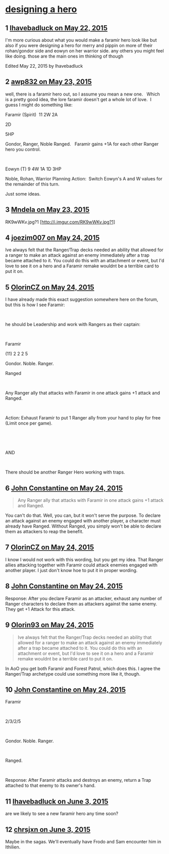 # [designing a hero](https://community.fantasyflightgames.com/topic/177659-designing-a-hero/)

## 1 [Ihavebadluck on May 22, 2015](https://community.fantasyflightgames.com/topic/177659-designing-a-hero/?do=findComment&comment=1632744)

I'm more curious about what you would make a faramir hero look like but also if you were designing a hero for merry and pippin on more of their rohan/gondor side and eowyn on her warrior side. any others you might feel like doing. those are the main ones im thinking of though

Edited May 22, 2015 by Ihavebadluck

## 2 [awp832 on May 23, 2015](https://community.fantasyflightgames.com/topic/177659-designing-a-hero/?do=findComment&comment=1633123)

well, there is a faramir hero out, so I assume you mean a new one.   Which is a pretty good idea, the lore faramir doesn't get a whole lot of love.  I guess I might do something like:

Faramir (Spirit)  11
2W
2A

2D

5HP

Gondor, Ranger, Noble
Ranged.  
Faramir gains +1A for each other Ranger hero you control.

 


Eowyn (T) 9
4W
1A
1D
3HP

Noble, Rohan, Warrior
Planning Action:  Switch Eowyn's A and W values for the remainder of this turn.


Just some ideas.

## 3 [Mndela on May 23, 2015](https://community.fantasyflightgames.com/topic/177659-designing-a-hero/?do=findComment&comment=1633708)

RK9wWKv.jpg?1 [http://i.imgur.com/RK9wWKv.jpg?1]

## 4 [joezim007 on May 24, 2015](https://community.fantasyflightgames.com/topic/177659-designing-a-hero/?do=findComment&comment=1633871)

Ive always felt that the Ranger/Trap decks needed an ability that allowed for a ranger to make an attack against an enemy immediately after a trap became attached to it. You could do this with an attachment or event, but I'd love to see it on a hero and a Faramir remake wouldnt be a terrible card to put it on.

## 5 [OlorinCZ on May 24, 2015](https://community.fantasyflightgames.com/topic/177659-designing-a-hero/?do=findComment&comment=1634135)

I have already made this exact suggestion somewhere here on the forum, but this is how I see Faramir:

 

he should be Leadership and work with Rangers as their captain:

 

Faramir

(11) 2 2 2 5

Gondor. Noble. Ranger.

Ranged

 

Any Ranger ally that attacks with Faramir in one attack gains +1 attack and Ranged.

 

Action: Exhaust Faramir to put 1 Ranger ally from your hand to play for free (Limit once per game).

 

 

AND 

 

There should be another Ranger Hero working with traps.

## 6 [John Constantine on May 24, 2015](https://community.fantasyflightgames.com/topic/177659-designing-a-hero/?do=findComment&comment=1634147)

> Any Ranger ally that attacks with Faramir in one attack gains +1 attack and Ranged.

You can't do that. Well, you can, but it won't serve the purpose. To declare an attack against an enemy engaged with another player, a character must already have Ranged. Without Ranged, you simply won't be able to declare them as attackers to reap the benefit.

## 7 [OlorinCZ on May 24, 2015](https://community.fantasyflightgames.com/topic/177659-designing-a-hero/?do=findComment&comment=1634156)

I know I would not work with this wording, but you get my idea. That Ranger allies attacking together with Faramir could attack enemies engaged with another player. I just don't know hoe to put it in proper wording.

## 8 [John Constantine on May 24, 2015](https://community.fantasyflightgames.com/topic/177659-designing-a-hero/?do=findComment&comment=1634161)

Response: After you declare Faramir as an attacker, exhaust any number of Ranger characters to declare them as attackers against the same enemy. They get +1 Attack for this attack.

## 9 [Olorin93 on May 24, 2015](https://community.fantasyflightgames.com/topic/177659-designing-a-hero/?do=findComment&comment=1634230)

> Ive always felt that the Ranger/Trap decks needed an ability that allowed for a ranger to make an attack against an enemy immediately after a trap became attached to it. You could do this with an attachment or event, but I'd love to see it on a hero and a Faramir remake wouldnt be a terrible card to put it on.

In AoO you get both Faramir and Forest Patrol, which does this. I agree the Ranger/Trap archetype could use something more like it, though.

## 10 [John Constantine on May 24, 2015](https://community.fantasyflightgames.com/topic/177659-designing-a-hero/?do=findComment&comment=1634586)

Faramir

 

2/3/2/5

 

Gondor. Noble. Ranger.

 

Ranged.

 

Response: After Faramir attacks and destroys an enemy, return a Trap attached to that enemy to its owner's hand.

## 11 [Ihavebadluck on June 3, 2015](https://community.fantasyflightgames.com/topic/177659-designing-a-hero/?do=findComment&comment=1647394)

are we likely to see a new faramir hero any time soon?

## 12 [chrsjxn on June 3, 2015](https://community.fantasyflightgames.com/topic/177659-designing-a-hero/?do=findComment&comment=1647457)

Maybe in the sagas. We'll eventually have Frodo and Sam encounter him in Ithilien.

